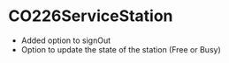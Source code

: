 # CO226ServiceStation
- Added option to signOut
- Option to update the state of the station (Free or Busy)
